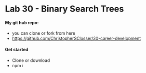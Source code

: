 Lab 30 - Binary Search Trees
======
#### My git hub repo:
   - you can clone or fork from here
   - https://github.com/ChristopherSClosser/30-career-development
#### Get started
  - Clone or download
  - npm i
